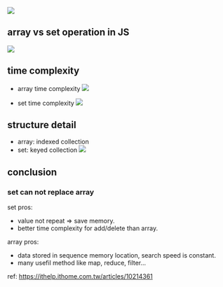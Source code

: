 ![](https://i.imgur.com/m7o1anZ.png)

## array vs set operation in JS

![](https://i.imgur.com/XIc7XUf.png)

## time complexity

- array time complexity
  ![](https://i.imgur.com/r2OoW49.png)

- set time complexity
  ![](https://i.imgur.com/crxJIIZ.png)

## structure detail

- array: indexed collection
- set: keyed collection
  ![](https://i.imgur.com/nFioHAp.png)

## conclusion

### set can not replace array

set pros:

- value not repeat => save memory.
- better time complexity for add/delete than array.

array pros:

- data stored in sequence memory location, search speed is constant.
- many usefil method like map, reduce, filter...

ref: https://ithelp.ithome.com.tw/articles/10214361
